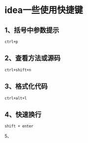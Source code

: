 # idea一些使用快捷键

## 1、括号中参数提示

`ctrl+p`

## 2、查看方法或源码

`ctrl+shift+n`

## 3、格式化代码

`ctrl+alt+l`

## 4、快速换行

`shift + enter`

5、